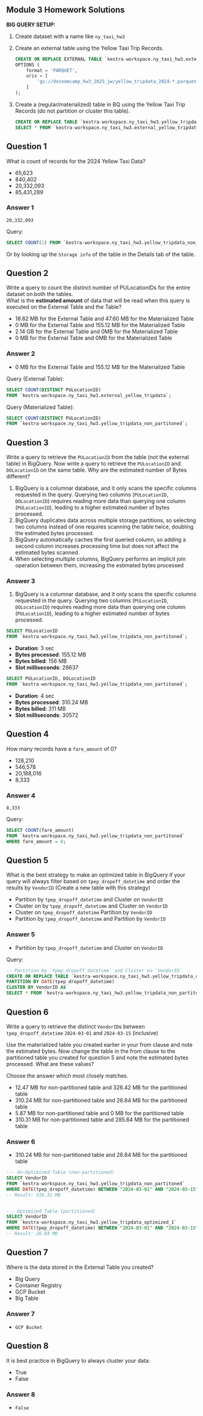 ## Module 3 Homework Solutions

<b>BIG QUERY SETUP:</b></br>

1. Create dataset with a name like `ny_taxi_hw3`

2. Create an external table using the Yellow Taxi Trip Records.
   ```sql
   CREATE OR REPLACE EXTERNAL TABLE `kestra-workspace.ny_taxi_hw3.external_yellow_tripdata`
   OPTIONS (
       format = 'PARQUET',
       uris = [
           'gs://dezoomcamp_hw3_2025_jw/yellow_tripdata_2024-*.parquet'
       ]
   );
   ```
2. Create a (regular/materialized) table in BQ using the Yellow Taxi Trip Records (do not partition or cluster this table).
   ```sql
   CREATE OR REPLACE TABLE `kestra-workspace.ny_taxi_hw3.yellow_tripdata_non_partitoned` AS 
   SELECT * FROM `kestra-workspace.ny_taxi_hw3.external_yellow_tripdata`;
   ```


## Question 1
What is count of records for the 2024 Yellow Taxi Data?
- 65,623
- 840,402
- 20,332,093
- 85,431,289

### Answer 1
`20,332,093`

Query:
```sql
SELECT COUNT(1) FROM `kestra-workspace.ny_taxi_hw3.yellow_tripdata_non_partitoned`;
```
Or by looking up the `Storage info` of the table in the Details tab of the table.


## Question 2
Write a query to count the distinct number of PULocationIDs for the entire dataset on both the tables.</br> 
What is the **estimated amount** of data that will be read when this query is executed on the External Table and the Table?

- 18.82 MB for the External Table and 47.60 MB for the Materialized Table
- 0 MB for the External Table and 155.12 MB for the Materialized Table
- 2.14 GB for the External Table and 0MB for the Materialized Table
- 0 MB for the External Table and 0MB for the Materialized Table

### Answer 2
- 0 MB for the External Table and 155.12 MB for the Materialized Table

Query (External Table):
```sql
SELECT COUNT(DISTINCT PULocationID)
FROM `kestra-workspace.ny_taxi_hw3.external_yellow_tripdata`;
```

Query (Materialized Table):
```sql
SELECT COUNT(DISTINCT PULocationID)
FROM `kestra-workspace.ny_taxi_hw3.yellow_tripdata_non_partitoned`;
```


## Question 3
Write a query to retrieve the `PULocationID` from the table (not the external table) in BigQuery. Now write a query to retrieve the `PULocationID` and `DOLocationID` on the same table. Why are the estimated number of Bytes different?
1. BigQuery is a columnar database, and it only scans the specific columns requested in the query. Querying two columns (`PULocationID`, `DOLocationID`) requires reading more data than querying one column (`PULocationID`), leading to a higher estimated number of bytes processed.
2. BigQuery duplicates data across multiple storage partitions, so selecting two columns instead of one requires scanning the table twice, 
doubling the estimated bytes processed.
3. BigQuery automatically caches the first queried column, so adding a second column increases processing time but does not affect the estimated bytes scanned.
4. When selecting multiple columns, BigQuery performs an implicit join operation between them, increasing the estimated bytes processed

### Answer 3
1. BigQuery is a columnar database, and it only scans the specific columns requested in the query. Querying two columns (`PULocationID`, `DOLocationID`) requires reading more data than querying one column (`PULocationID`), leading to a higher estimated number of bytes processed.


```sql
SELECT PULocationID 
FROM `kestra-workspace.ny_taxi_hw3.yellow_tripdata_non_partitoned`;
```
- **Duration**: 3 sec
- **Bytes processed**: 155.12 MB
- **Bytes billed**: 156 MB
- **Slot milliseconds**: 28637

```sql
SELECT PULocationID, DOLocationID
FROM `kestra-workspace.ny_taxi_hw3.yellow_tripdata_non_partitoned`;
```
- **Duration**: 4 sec
- **Bytes processed**: 310.24 MB
- **Bytes billed**: 311 MB
- **Slot milliseconds**: 30572



## Question 4
How many records have a `fare_amount` of 0?
- 128,210
- 546,578
- 20,188,016
- 8,333

### Answer 4

`8,333`

Query:
```sql
SELECT COUNT(fare_amount)
FROM `kestra-workspace.ny_taxi_hw3.yellow_tripdata_non_partitoned`
WHERE fare_amount = 0;
```


## Question 5
What is the best strategy to make an optimized table in BigQuery if your query will always filter based on `tpep_dropoff_datetime` and order the results by `VendorID` (Create a new table with this strategy)
- Partition by `tpep_dropoff_datetime` and Cluster on `VendorID`
- Cluster on by `tpep_dropoff_datetime` and Cluster on `VendorID`
- Cluster on `tpep_dropoff_datetime` Partition by `VendorID`
- Partition by `tpep_dropoff_datetime` and Partition by `VendorID`

### Answer 5

- Partition by `tpep_dropoff_datetime` and Cluster on `VendorID`


Query:
```sql
-- Partition by `tpep_dropoff_datetime` and Cluster on `VendorID`
CREATE OR REPLACE TABLE `kestra-workspace.ny_taxi_hw3.yellow_tripdata_optimized_1`
PARTITION BY DATE(tpep_dropoff_datetime)
CLUSTER BY VendorID AS 
SELECT * FROM `kestra-workspace.ny_taxi_hw3.yellow_tripdata_non_partitoned`;
```


## Question 6
Write a query to retrieve the distinct `VendorID`s between `tpep_dropoff_datetime` `2024-03-01` and `2024-03-15` (inclusive)</br>

Use the materialized table you created earlier in your from clause and note the estimated bytes. Now change the table in the from clause to the partitioned table you created for question 5 and note the estimated bytes processed. What are these values? </br>

Choose the answer which most closely matches.</br> 

- 12.47 MB for non-partitioned table and 326.42 MB for the partitioned table
- 310.24 MB for non-partitioned table and 26.84 MB for the partitioned table
- 5.87 MB for non-partitioned table and 0 MB for the partitioned table
- 310.31 MB for non-partitioned table and 285.64 MB for the partitioned table

### Answer 6

- 310.24 MB for non-partitioned table and 26.84 MB for the partitioned table

```sql
--- Un-Optimized Table (non-partitioned)
SELECT VendorID
FROM `kestra-workspace.ny_taxi_hw3.yellow_tripdata_non_partitoned`
WHERE DATE(tpep_dropoff_datetime) BETWEEN "2024-03-01" AND "2024-03-15";
-- Result: 310.31 MB


--- Optimized Table (partitioned)
SELECT VendorID
FROM `kestra-workspace.ny_taxi_hw3.yellow_tripdata_optimized_1`
WHERE DATE(tpep_dropoff_datetime) BETWEEN "2024-03-01" AND "2024-03-15";
-- Result: 26.84 MB
```


## Question 7
Where is the data stored in the External Table you created?

- Big Query
- Container Registry
- GCP Bucket
- Big Table

### Answer 7

- `GCP Bucket`



## Question 8
It is best practice in BigQuery to always cluster your data:
- True
- False

### Answer 8

- `False`